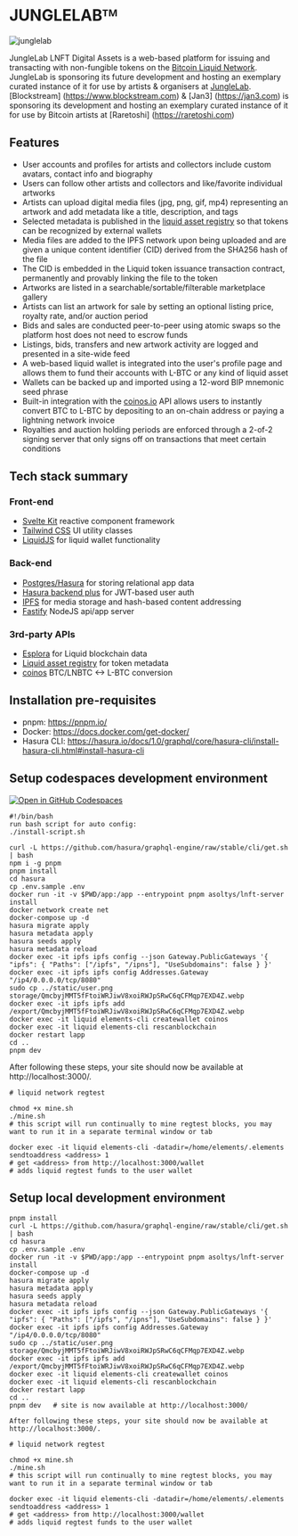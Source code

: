 # JUNGLELABᵀᴹ
![junglelab ](https://junglelab.io/logo-default.svg)

JungleLab LNFT Digital Assets is a web-based platform for issuing and transacting with non-fungible tokens on the [Bitcoin Liquid Network](https://blockstream.com/liquid/). JungleLab is sponsoring its future development and hosting an exemplary curated instance of it for use by artists & organisers at [JungleLab](https://junglelab.io).
[Blockstream] (https://www.blockstream.com) & [Jan3] (https://jan3.com) is sponsoring its development and hosting an exemplary curated instance of it for use by Bitcoin artists at [Raretoshi] (https://raretoshi.com)

## Features

- User accounts and profiles for artists and collectors include custom avatars, contact info and biography
- Users can follow other artists and collectors and like/favorite individual artworks
- Artists can upload digital media files (jpg, png, gif, mp4) representing an artwork and add metadata like a title, description, and tags
- Selected metadata is published in the [liquid asset registry](https://docs.blockstream.com/liquid/developer-guide/proof-of-issuance.html) so that tokens can be recognized by external wallets
- Media files are added to the IPFS network upon being uploaded and are given a unique content identifier (CID) derived from the SHA256 hash of the file
- The CID is embedded in the Liquid token issuance transaction contract, permanently and provably linking the file to the token
- Artworks are listed in a searchable/sortable/filterable marketplace gallery
- Artists can list an artwork for sale by setting an optional listing price, royalty rate, and/or auction period
- Bids and sales are conducted peer-to-peer using atomic swaps so the platform host does not need to escrow funds
- Listings, bids, transfers and new artwork activity are logged and presented in a site-wide feed
- A web-based liquid wallet is integrated into the user's profile page and allows them to fund their accounts with L-BTC or any kind of liquid asset
- Wallets can be backed up and imported using a 12-word BIP mnemonic seed phrase
- Built-in integration with the [coinos.io](https://coinos.io) API allows users to instantly convert BTC to L-BTC by depositing to an on-chain address or paying a lightning network invoice
- Royalties and auction holding periods are enforced through a 2-of-2 signing server that only signs off on transactions that meet certain conditions

## Tech stack summary

### Front-end

- [Svelte Kit](https://github.com/sveltejs/kit) reactive component framework
- [Tailwind CSS](https://tailwindcss.com/) UI utility classes
- [LiquidJS](https://github.com/vulpemventures/liquidjs-lib) for liquid wallet functionality

### Back-end

- [Postgres/Hasura](https://hasura.io) for storing relational app data
- [Hasura backend plus](https://github.com/nhost/hasura-backend-plus) for JWT-based user auth
- [IPFS](https://ipfs.io) for media storage and hash-based content addressing
- [Fastify](https://www.fastify.io/) NodeJS api/app server

### 3rd-party APIs

- [Esplora](https://github.com/Blockstream/esplora/blob/master/API.md) for Liquid blockchain data
- [Liquid asset registry](https://docs.liquid.net/docs/blockstream-liquid-asset-registry) for token metadata
- [coinos](https://coinos.io/) BTC/LNBTC <-> L-BTC conversion



## Installation pre-requisites

- pnpm: https://pnpm.io/
- Docker: https://docs.docker.com/get-docker/
- Hasura CLI: https://hasura.io/docs/1.0/graphql/core/hasura-cli/install-hasura-cli.html#install-hasura-cli

## Setup codespaces development environment

[![Open in GitHub Codespaces](https://github.com/codespaces/badge.svg)](https://github.com/codespaces/new?hide_repo_select=true&ref=prod&repo=454790151)
    
    #!/bin/bash
    run bash script for auto config: 
    ./install-script.sh

    curl -L https://github.com/hasura/graphql-engine/raw/stable/cli/get.sh | bash
    npm i -g pnpm
    pnpm install
    cd hasura
    cp .env.sample .env
    docker run -it -v $PWD/app:/app --entrypoint pnpm asoltys/lnft-server install
    docker network create net
    docker-compose up -d
    hasura migrate apply
    hasura metadata apply
    hasura seeds apply
    hasura metadata reload
    docker exec -it ipfs ipfs config --json Gateway.PublicGateways '{ "ipfs": { "Paths": ["/ipfs", "/ipns"], "UseSubdomains": false } }'
    docker exec -it ipfs ipfs config Addresses.Gateway "/ip4/0.0.0.0/tcp/8080"
    sudo cp ../static/user.png storage/QmcbyjMMT5fFtoiWRJiwV8xoiRWJpSRwC6qCFMqp7EXD4Z.webp
    docker exec -it ipfs ipfs add /export/QmcbyjMMT5fFtoiWRJiwV8xoiRWJpSRwC6qCFMqp7EXD4Z.webp
    docker exec -it liquid elements-cli createwallet coinos
    docker exec -it liquid elements-cli rescanblockchain
    docker restart lapp
    cd ..
    pnpm dev


After following these steps, your site should now be available at http://localhost:3000/.
    
    # liquid network regtest

    chmod +x mine.sh
    ./mine.sh   
    # this script will run continually to mine regtest blocks, you may want to run it in a separate terminal window or tab
    
    docker exec -it liquid elements-cli -datadir=/home/elements/.elements sendtoaddress <address> 1   
    # get <address> from http://localhost:3000/wallet
    # adds liquid regtest funds to the user wallet

## Setup local development environment

    pnpm install
    curl -L https://github.com/hasura/graphql-engine/raw/stable/cli/get.sh | bash
    cd hasura
    cp .env.sample .env
    docker run -it -v $PWD/app:/app --entrypoint pnpm asoltys/lnft-server install
    docker-compose up -d
    hasura migrate apply
    hasura metadata apply
    hasura seeds apply
    hasura metadata reload
    docker exec -it ipfs ipfs config --json Gateway.PublicGateways '{ "ipfs": { "Paths": ["/ipfs", "/ipns"], "UseSubdomains": false } }'
    docker exec -it ipfs ipfs config Addresses.Gateway "/ip4/0.0.0.0/tcp/8080"
    sudo cp ../static/user.png storage/QmcbyjMMT5fFtoiWRJiwV8xoiRWJpSRwC6qCFMqp7EXD4Z.webp
    docker exec -it ipfs ipfs add /export/QmcbyjMMT5fFtoiWRJiwV8xoiRWJpSRwC6qCFMqp7EXD4Z.webp
    docker exec -it liquid elements-cli createwallet coinos
    docker exec -it liquid elements-cli rescanblockchain
    docker restart lapp
    cd ..
    pnpm dev   # site is now available at http://localhost:3000/

    After following these steps, your site should now be available at http://localhost:3000/.
    
    # liquid network regtest

    chmod +x mine.sh
    ./mine.sh   
    # this script will run continually to mine regtest blocks, you may want to run it in a separate terminal window or tab
    
    docker exec -it liquid elements-cli -datadir=/home/elements/.elements sendtoaddress <address> 1   
    # get <address> from http://localhost:3000/wallet
    # adds liquid regtest funds to the user wallet
